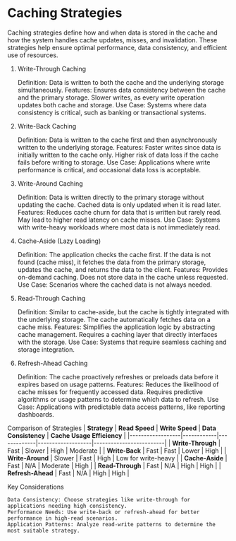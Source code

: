 # Caching Strategies

Caching strategies define how and when data is stored in the cache and how the system handles cache updates, misses, and invalidation. These strategies help ensure optimal performance, data consistency, and efficient use of resources.

1. Write-Through Caching

    Definition: Data is written to both the cache and the underlying storage simultaneously.
    Features:
        Ensures data consistency between the cache and the primary storage.
        Slower writes, as every write operation updates both cache and storage.
    Use Case:
        Systems where data consistency is critical, such as banking or transactional systems.

2. Write-Back Caching

    Definition: Data is written to the cache first and then asynchronously written to the underlying storage.
    Features:
        Faster writes since data is initially written to the cache only.
        Higher risk of data loss if the cache fails before writing to storage.
    Use Case:
        Applications where write performance is critical, and occasional data loss is acceptable.

3. Write-Around Caching

    Definition: Data is written directly to the primary storage without updating the cache. Cached data is only updated when it is read later.
    Features:
        Reduces cache churn for data that is written but rarely read.
        May lead to higher read latency on cache misses.
    Use Case:
        Systems with write-heavy workloads where most data is not immediately read.

4. Cache-Aside (Lazy Loading)

    Definition: The application checks the cache first. If the data is not found (cache miss), it fetches the data from the primary storage, updates the cache, and returns the data to the client.
    Features:
        Provides on-demand caching.
        Does not store data in the cache unless requested.
    Use Case:
        Scenarios where the cached data is not always needed.

5. Read-Through Caching

    Definition: Similar to cache-aside, but the cache is tightly integrated with the underlying storage. The cache automatically fetches data on a cache miss.
    Features:
        Simplifies the application logic by abstracting cache management.
        Requires a caching layer that directly interfaces with the storage.
    Use Case:
        Systems that require seamless caching and storage integration.

6. Refresh-Ahead Caching

    Definition: The cache proactively refreshes or preloads data before it expires based on usage patterns.
    Features:
        Reduces the likelihood of cache misses for frequently accessed data.
        Requires predictive algorithms or usage patterns to determine which data to refresh.
    Use Case:
        Applications with predictable data access patterns, like reporting dashboards.

Comparison of Strategies
| **Strategy**      | **Read Speed** | **Write Speed** | **Data Consistency** | **Cache Usage Efficiency** |
|------------------|------------|-------------|-------------------|-------------------------|
| **Write-Through**   | Fast       | Slower      | High              | Moderate               |
| **Write-Back**      | Fast       | Fast        | Lower             | High                   |
| **Write-Around**    | Slower     | Fast        | High              | Low for write-heavy    |
| **Cache-Aside**     | Fast       | N/A         | Moderate          | High                   |
| **Read-Through**    | Fast       | N/A         | High              | High                   |
| **Refresh-Ahead**   | Fast       | N/A         | High              | High                   |


Key Considerations

    Data Consistency: Choose strategies like write-through for applications needing high consistency.
    Performance Needs: Use write-back or refresh-ahead for better performance in high-read scenarios.
    Application Patterns: Analyze read-write patterns to determine the most suitable strategy.